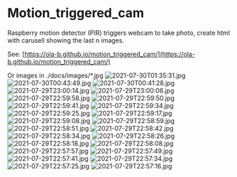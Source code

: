 # Motion_triggered_cam
Raspberry motion detector (PIR) triggers webcam to take photo, create html with carusell showing the last n images.

See: [https://ola-b.github.io/motion_triggered_cam/](https://ola-b.github.io/motion_triggered_cam/)


Or images in ./docs/images/*.jpg
![2021-07-30T01:35:31.jpg](https://github.com/Ola-B/motion_triggered_cam/blob/main/docs/images/2021-07-30T01:35:31.jpg "2021-07-30T01:35:31.jpg")
![2021-07-30T00:43:49.jpg](https://github.com/Ola-B/motion_triggered_cam/blob/main/docs/images/2021-07-30T00:43:49.jpg "2021-07-30T00:43:49.jpg")
![2021-07-30T00:41:28.jpg](https://github.com/Ola-B/motion_triggered_cam/blob/main/docs/images/2021-07-30T00:41:28.jpg "2021-07-30T00:41:28.jpg")
![2021-07-29T23:00:14.jpg](https://github.com/Ola-B/motion_triggered_cam/blob/main/docs/images/2021-07-29T23:00:14.jpg "2021-07-29T23:00:14.jpg")
![2021-07-29T23:00:06.jpg](https://github.com/Ola-B/motion_triggered_cam/blob/main/docs/images/2021-07-29T23:00:06.jpg "2021-07-29T23:00:06.jpg")
![2021-07-29T22:59:58.jpg](https://github.com/Ola-B/motion_triggered_cam/blob/main/docs/images/2021-07-29T22:59:58.jpg "2021-07-29T22:59:58.jpg")
![2021-07-29T22:59:50.jpg](https://github.com/Ola-B/motion_triggered_cam/blob/main/docs/images/2021-07-29T22:59:50.jpg "2021-07-29T22:59:50.jpg")
![2021-07-29T22:59:41.jpg](https://github.com/Ola-B/motion_triggered_cam/blob/main/docs/images/2021-07-29T22:59:41.jpg "2021-07-29T22:59:41.jpg")
![2021-07-29T22:59:34.jpg](https://github.com/Ola-B/motion_triggered_cam/blob/main/docs/images/2021-07-29T22:59:34.jpg "2021-07-29T22:59:34.jpg")
![2021-07-29T22:59:25.jpg](https://github.com/Ola-B/motion_triggered_cam/blob/main/docs/images/2021-07-29T22:59:25.jpg "2021-07-29T22:59:25.jpg")
![2021-07-29T22:59:17.jpg](https://github.com/Ola-B/motion_triggered_cam/blob/main/docs/images/2021-07-29T22:59:17.jpg "2021-07-29T22:59:17.jpg")
![2021-07-29T22:59:08.jpg](https://github.com/Ola-B/motion_triggered_cam/blob/main/docs/images/2021-07-29T22:59:08.jpg "2021-07-29T22:59:08.jpg")
![2021-07-29T22:58:59.jpg](https://github.com/Ola-B/motion_triggered_cam/blob/main/docs/images/2021-07-29T22:58:59.jpg "2021-07-29T22:58:59.jpg")
![2021-07-29T22:58:51.jpg](https://github.com/Ola-B/motion_triggered_cam/blob/main/docs/images/2021-07-29T22:58:51.jpg "2021-07-29T22:58:51.jpg")
![2021-07-29T22:58:42.jpg](https://github.com/Ola-B/motion_triggered_cam/blob/main/docs/images/2021-07-29T22:58:42.jpg "2021-07-29T22:58:42.jpg")
![2021-07-29T22:58:34.jpg](https://github.com/Ola-B/motion_triggered_cam/blob/main/docs/images/2021-07-29T22:58:34.jpg "2021-07-29T22:58:34.jpg")
![2021-07-29T22:58:26.jpg](https://github.com/Ola-B/motion_triggered_cam/blob/main/docs/images/2021-07-29T22:58:26.jpg "2021-07-29T22:58:26.jpg")
![2021-07-29T22:58:18.jpg](https://github.com/Ola-B/motion_triggered_cam/blob/main/docs/images/2021-07-29T22:58:18.jpg "2021-07-29T22:58:18.jpg")
![2021-07-29T22:58:08.jpg](https://github.com/Ola-B/motion_triggered_cam/blob/main/docs/images/2021-07-29T22:58:08.jpg "2021-07-29T22:58:08.jpg")
![2021-07-29T22:57:57.jpg](https://github.com/Ola-B/motion_triggered_cam/blob/main/docs/images/2021-07-29T22:57:57.jpg "2021-07-29T22:57:57.jpg")
![2021-07-29T22:57:49.jpg](https://github.com/Ola-B/motion_triggered_cam/blob/main/docs/images/2021-07-29T22:57:49.jpg "2021-07-29T22:57:49.jpg")
![2021-07-29T22:57:41.jpg](https://github.com/Ola-B/motion_triggered_cam/blob/main/docs/images/2021-07-29T22:57:41.jpg "2021-07-29T22:57:41.jpg")
![2021-07-29T22:57:34.jpg](https://github.com/Ola-B/motion_triggered_cam/blob/main/docs/images/2021-07-29T22:57:34.jpg "2021-07-29T22:57:34.jpg")
![2021-07-29T22:57:25.jpg](https://github.com/Ola-B/motion_triggered_cam/blob/main/docs/images/2021-07-29T22:57:25.jpg "2021-07-29T22:57:25.jpg")
![2021-07-29T22:57:16.jpg](https://github.com/Ola-B/motion_triggered_cam/blob/main/docs/images/2021-07-29T22:57:16.jpg "2021-07-29T22:57:16.jpg")
